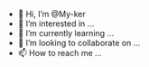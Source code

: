 - 👋 Hi, I’m @My-ker
- 👀 I’m interested in ...
- 🌱 I’m currently learning ...
- 💞️ I’m looking to collaborate on ...
- 📫 How to reach me ...

<!---
My-ker/My-ker is a ✨ special ✨ repository because its `README.md` (this file) appears on your GitHub profile.
You can click the Preview link to take a look at your changes.
--->
